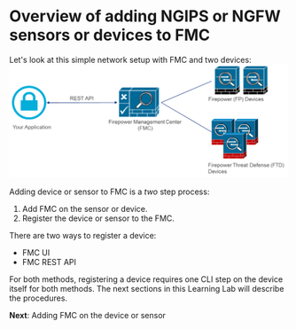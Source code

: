 # Overview of adding NGIPS or NGFW sensors or devices to FMC

Let's look at this simple network setup with FMC and two devices:
![Figure: FMC REST API example setup](assets/images/FMC1.png)

Adding device or sensor to FMC is a *two* step process:

1. Add FMC on the sensor or device.
2. Register the device or sensor to the FMC.

There are two ways to register a device:
* FMC UI
* FMC REST API

For both methods, registering a device requires one CLI step on the device itself for both methods. The next sections in this Learning Lab will describe the procedures.

**Next**: Adding FMC on the device or sensor
